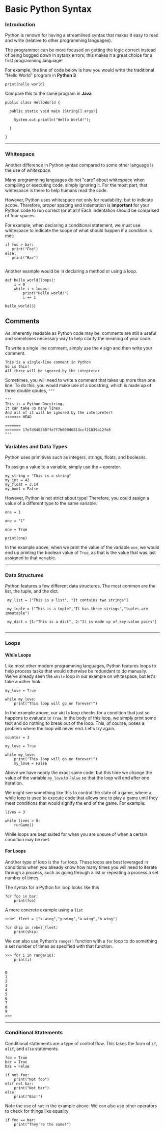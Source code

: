 # Basic Python Syntax

### Introduction

Python is renown for having a streamlined syntax that makes it easy to read and write (relative to other programming languages). 

The programmer can be more focused on getting the logic correct instead of being bogged down in sytanx errors; this makes it a great choice for a first programming language!

For example, the line of code below is how you would write the traditional "Hello World" program in **Python 3**

`print(hello world)`

Compare this to the same program in **Java**

```
public class HelloWorld {

  public static void main (String[] args){

    System.out.println("Hello World!");

  }

}
```

---

### Whitespace

Another difference in Python syntax compared to some other language is the use of *whitespace*. 

Many programming languages do not "care" about whitespace when compiling or executing code, simply ignoring it. For the most part, that whitespace is there to help humans read the code.

However, Python uses whitespace not only for readability, but to indicate scope. Therefore, proper spacing and indentation is **important** for your Python code to run correct (or at all)! Each indentation should be comprised of four spaces.

For example, when declaring a conditional statement, we must use whitespace to indicate the scope of what should happen if a condition is met:

```
if foo > bar:
   print("Foo")
else:
   print("Bar")
   
```

Another example would be in declaring a method or using a loop.

``` 
def hello_world(loops):
    i = 0
    while i < loops:
        print("Hello world!")
        i += 1

hello_world(5)
```


## Comments

As inherently readable as Python code may be, comments are still a useful and sometimes necessary way to help clarify the meaning of your code. 

To write a single line comment, simply use the `#` sign and then write your comment.

```
This is a single-line comment in Python
So is this!
All three will be ignored by the intepreter
```

Sometimes, you will need to write a comment that takes up more than one line. To do this, you would make use of a docstring, which is made up of three double qoutes, `"""`

```
"""
This is a Python Docstring.
It can take up many lines.
And all of it will be ignored by the interpreter!
<<<<<<< HEAD

=======
>>>>>>> 17e7d840288ffe7f7b600d6813ccf21839b12fe8
"""
```


### Variables and Data Types

Python uses primitives such as integers, strings, floats, and booleans. 

To assign a value to a variable, simply use the `=` operator.

```
my_string = "This is a string"
my_int = 42
my_float = 3.14
my_bool = False
```

However, Python is not strict about type! Therefore, you could assign a value of a different type to the same variable.

```
one = 1

one = "1"

one = True

print(one)
```

In the example above, when we print the value of the variable ```one```, we would end up printing the boolean value of ```True```, as that is the value that was last assigned to that variable.

---

###  Data Structures

Python features a few different data structures. The most common are the list, the tuple, and the dict.

```
 my_list = ["This is a list", "It contains two strings"]
 
 my_tuple = ("This is a tuple","It has three strings","tuples are immutable")
 
 my_dict = {1:"This is a dict", 2:"It is made up of key:value pairs"}
 
```

---

### Loops

#### While Loops

Like most other modern programming languages, Python features loops to help process tasks that would otherwise be redundant to do manually. We've already seen the ```while``` loop in our example on whitespace, but let's take another look.

```
my_love = True

while my_love:
    print("This loop will go on forever!")

```

In the example above, our ```while``` loop checks for a condition that just so happens to evaluate to ```True```. In the body of this loop, we simply print some text and do nothing to break out of the loop. This, of course, poses a problem where the loop will never end. Let's try again.

```
counter = 3

my_love = True

while my_love:
    print("This loop will go on forever!")
    my_love = False

```

Above we have nearly the exact same code, but this time we change the value of the variable ```my_love``` to ```False``` so that the loop will end after one iteration. 

We might see something like this to control the state of a game, where a while loop is used to execute code that allows one to play a game until they meet conditions that would signify the end of the game. For example:

```
lives = 3

while lives > 0:
    runGame() 

```

While loops are best suited for when you are unsure of when a certain condition may be met.

#### For Loops

Another type of loop is the ```for``` loop. These loops are best leveraged in conditions when you already know how many times you will need to iterate through a process, such as going through a list or repeating a process a set number of times. 

The syntax for a Python for loop looks like this

```
for foo in bar:
    print(foo)

```
A more concrete example using a ```list```

```
rebel_fleet = ["x-wing","y-wing","a-wing","b-wing"]

for ship in rebel_fleet:
    print(ship)

```

We can also use Python's ```range()``` function with a ```for``` loop to do something a set number of times as specified with that function.

```
>>> for i in range(10):
	print(i)


0
1
2
3
4
5
6
7
8
9
>>> 

```

---

### Conditional Statements

Conditional statements are a type of control flow. This takes the form of ```if```, ```elif```, and ```else``` statements.


```
foo = True
bar = True
baz = False

if not foo:
    print("Not foo")
elif not bar:
    print("Not bar")
else:
    print("Baz!")

```

Note the use of ```not``` in the example above. We can also use other operators to check for things like equality

```
if foo == bar:
    print("They're the same!")

``` 
